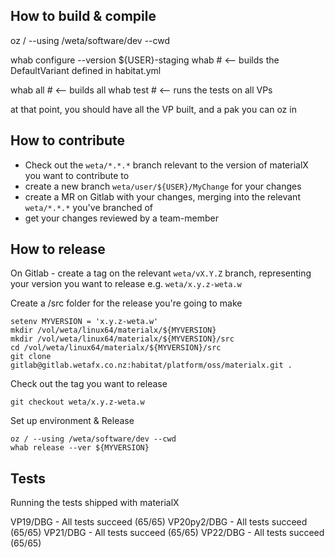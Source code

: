 How to build & compile
----------------------

  oz / --using /weta/software/dev --cwd 

  whab configure --version ${USER}-staging
  whab  # <-- builds the DefaultVariant defined in habitat.yml

  whab all # <-- builds all
  whab test # <-- runs the tests on all VPs

at that point, you should have all the VP built, and a pak you can oz in

How to contribute
-----------------

- Check out the `weta/*.*.*` branch relevant to the version of materialX you want to contribute to
- create a new branch `weta/user/${USER}/MyChange` for your changes
- create a MR on Gitlab with your changes, merging into the relevant `weta/*.*.*` you've branched of
- get your changes reviewed by a team-member


How to release
--------------

On Gitlab - create a tag on the relevant `weta/vX.Y.Z` branch, representing your
version you want to release e.g. `weta/x.y.z-weta.w`

Create a /src folder for the release you're going to make 

    setenv MYVERSION = 'x.y.z-weta.w'
    mkdir /vol/weta/linux64/materialx/${MYVERSION}
    mkdir /vol/weta/linux64/materialx/${MYVERSION}/src
    cd /vol/weta/linux64/materialx/${MYVERSION}/src
    git clone gitlab@gitlab.wetafx.co.nz:habitat/platform/oss/materialx.git .

Check out the tag you want to release 

    git checkout weta/x.y.z-weta.w

Set up environment & Release
    
    oz / --using /weta/software/dev --cwd 
    whab release --ver ${MYVERSION}
     



Tests
------------
Running the tests shipped with materialX

VP19/DBG - All tests succeed (65/65)
VP20py2/DBG - All tests succeed (65/65)
VP21/DBG - All tests succeed (65/65)
VP22/DBG - All tests succeed (65/65)
